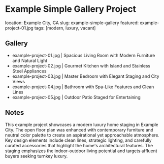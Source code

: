 # Example Simple Gallery Project
location: Example City, CA
slug: example-simple-gallery
featured: example-project-01.jpg
tags: [modern, luxury, vacant]

## Gallery
- example-project-01.jpg | Spacious Living Room with Modern Furniture and Natural Light
- example-project-02.jpg | Gourmet Kitchen with Island and Stainless Steel Appliances
- example-project-03.jpg | Master Bedroom with Elegant Staging and City Views
- example-project-04.jpg | Bathroom with Spa-Like Features and Clean Lines
- example-project-05.jpg | Outdoor Patio Staged for Entertaining

## Notes
This example project showcases a modern luxury home staging in Example City. The open floor plan was enhanced with contemporary furniture and neutral color palette to create an aspirational yet approachable atmosphere. Key design elements include clean lines, strategic lighting, and carefully curated accessories that highlight the home's architectural features. The staging emphasizes the indoor-outdoor living potential and targets affluent buyers seeking turnkey luxury.